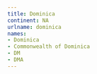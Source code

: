 ```yaml
---
title: Dominica
continent: NA
urlname: dominica
names:
- Dominica
- Commonwealth of Dominica
- DM
- DMA
---
```


